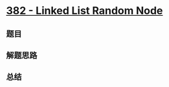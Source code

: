 # [382 - Linked List Random Node](https://leetcode.com/problems/linked-list-random-node/)

## 题目


## 解题思路


## 总结


